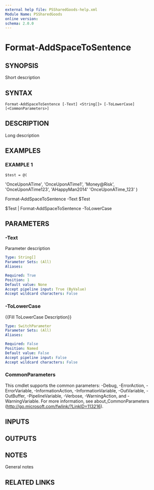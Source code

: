 ```yaml
---
external help file: PSSharedGoods-help.xml
Module Name: PSSharedGoods
online version:
schema: 2.0.0
---
```


# Format-AddSpaceToSentence

## SYNOPSIS
Short description

## SYNTAX

```
Format-AddSpaceToSentence [-Text] <String[]> [-ToLowerCase] [<CommonParameters>]
```

## DESCRIPTION
Long description

## EXAMPLES

### EXAMPLE 1
```
$test = @(
```

'OnceUponATime',
    'OnceUponATime1',
    'Money@Risk',
    'OnceUponATime123',
    'AHappyMan2014'
    'OnceUponATime_123'
)

Format-AddSpaceToSentence -Text $Test

$Test | Format-AddSpaceToSentence -ToLowerCase

## PARAMETERS

### -Text
Parameter description

```yaml
Type: String[]
Parameter Sets: (All)
Aliases:

Required: True
Position: 1
Default value: None
Accept pipeline input: True (ByValue)
Accept wildcard characters: False
```

### -ToLowerCase
{{Fill ToLowerCase Description}}

```yaml
Type: SwitchParameter
Parameter Sets: (All)
Aliases:

Required: False
Position: Named
Default value: False
Accept pipeline input: False
Accept wildcard characters: False
```

### CommonParameters
This cmdlet supports the common parameters: -Debug, -ErrorAction, -ErrorVariable, -InformationAction, -InformationVariable, -OutVariable, -OutBuffer, -PipelineVariable, -Verbose, -WarningAction, and -WarningVariable. For more information, see about_CommonParameters (http://go.microsoft.com/fwlink/?LinkID=113216).

## INPUTS

## OUTPUTS

## NOTES
General notes

## RELATED LINKS
